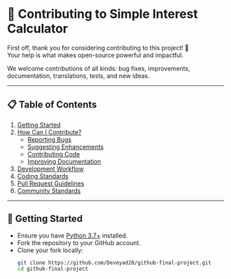 # 🤝 Contributing to Simple Interest Calculator

First off, thank you for considering contributing to this project! 🎉  
Your help is what makes open-source powerful and impactful.  

We welcome contributions of all kinds: bug fixes, improvements, documentation, translations, tests, and new ideas.  

---

## 📋 Table of Contents
1. [Getting Started](#getting-started)  
2. [How Can I Contribute?](#how-can-i-contribute)  
   - [Reporting Bugs](#reporting-bugs)  
   - [Suggesting Enhancements](#suggesting-enhancements)  
   - [Contributing Code](#contributing-code)  
   - [Improving Documentation](#improving-documentation)  
3. [Development Workflow](#development-workflow)  
4. [Coding Standards](#coding-standards)  
5. [Pull Request Guidelines](#pull-request-guidelines)  
6. [Community Standards](#community-standards)  

---

## 🚀 Getting Started

- Ensure you have [Python 3.7+](https://www.python.org/downloads/) installed.  
- Fork the repository to your GitHub account.  
- Clone your fork locally:
  ```bash
  git clone https://github.com/Deveyad20/github-final-project.git
  cd github-final-project
